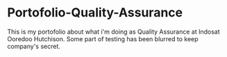 # Portofolio-Quality-Assurance
This is my portofolio about what i'm doing as Quality Assurance at Indosat Ooredoo Hutchison.
Some part of testing has been blurred to keep company's secret. 
